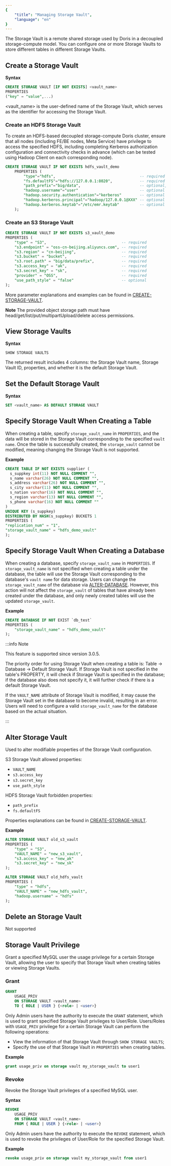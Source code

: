 ```yaml
---
{
    "title": "Managing Storage Vault",
    "language": "en"
}
---
```


<!--
Licensed to the Apache Software Foundation (ASF) under one
or more contributor license agreements.  See the NOTICE file
distributed with this work for additional information
regarding copyright ownership.  The ASF licenses this file
to you under the Apache License, Version 2.0 (the
"License"); you may not use this file except in compliance
with the License.  You may obtain a copy of the License at

  http://www.apache.org/licenses/LICENSE-2.0

Unless required by applicable law or agreed to in writing,
software distributed under the License is distributed on an
"AS IS" BASIS, WITHOUT WARRANTIES OR CONDITIONS OF ANY
KIND, either express or implied.  See the License for the
specific language governing permissions and limitations
under the License.
-->

The Storage Vault is a remote shared storage used by Doris in a decoupled storage-compute model. You can configure one or more Storage Vaults to store different tables in different Storage Vaults.

## Create a Storage Vault

**Syntax**

```sql
CREATE STORAGE VAULT [IF NOT EXISTS] <vault_name>
PROPERTIES
("key" = "value",...)
```

<vault_name> is the user-defined name of the Storage Vault, which serves as the identifier for accessing the Storage Vault.


### Create an HDFS Storage Vault

To create an HDFS-based decoupled storage-compute Doris cluster, ensure that all nodes (including FE/BE nodes, Meta Service) have privilege to access the specified HDFS, including completing Kerberos authorization configuration and connectivity checks in advance (which can be tested using Hadoop Client on each corresponding node).

```sql
CREATE STORAGE VAULT IF NOT EXISTS hdfs_vault_demo
    PROPERTIES (
        "type"="hdfs",                                     -- required
        "fs.defaultFS"="hdfs://127.0.0.1:8020",            -- required
        "path_prefix"="big/data",                          -- optional, generally filled in according to business name
        "hadoop.username"="user"                           -- optional
        "hadoop.security.authentication"="kerberos"        -- optional
        "hadoop.kerberos.principal"="hadoop/127.0.0.1@XXX" -- optional
        "hadoop.kerberos.keytab"="/etc/emr.keytab"         -- optional
    );
```

### Create an S3 Storage Vault

```sql
CREATE STORAGE VAULT IF NOT EXISTS s3_vault_demo
PROPERTIES (
    "type" = "S3",                                 -- required
    "s3.endpoint" = "oss-cn-beijing.aliyuncs.com", -- required
    "s3.region" = "cn-beijing",                    -- required
    "s3.bucket" = "bucket",                        -- required
    "s3.root.path" = "big/data/prefix",            -- required
    "s3.access_key" = "ak",                        -- required
    "s3.secret_key" = "sk",                        -- required
    "provider" = "OSS",                            -- required
    "use_path_style" = "false"                     -- optional
);
```

More parameter explanations and examples can be found in [CREATE-STORAGE-VAULT](../sql-manual/sql-statements/cluster-management/storage-management/CREATE-STORAGE-VAULT).

**Note**
The provided object storage path must have head/get/list/put/multipartUpload/delete access permissions.

## View Storage Vaults

**Syntax**

```
SHOW STORAGE VAULTS
```

The returned result includes 4 columns: the Storage Vault name, Storage Vault ID, properties, and whether it is the default Storage Vault.

## Set the Default Storage Vault

**Syntax**

```sql
SET <vault_name> AS DEFAULT STORAGE VAULT
```

## Specify Storage Vault When Creating a Table

When creating a table, specify `storage_vault_name` in `PROPERTIES`, and the data will be stored in the Storage Vault corresponding to the specified `vault name`. Once the table is successfully created, the `storage_vault` cannot be modified, meaning changing the Storage Vault is not supported.

**Example**

```sql
CREATE TABLE IF NOT EXISTS supplier (
  s_suppkey int(11) NOT NULL COMMENT "",
  s_name varchar(26) NOT NULL COMMENT "",
  s_address varchar(26) NOT NULL COMMENT "",
  s_city varchar(11) NOT NULL COMMENT "",
  s_nation varchar(16) NOT NULL COMMENT "",
  s_region varchar(13) NOT NULL COMMENT "",
  s_phone varchar(16) NOT NULL COMMENT ""
)
UNIQUE KEY (s_suppkey)
DISTRIBUTED BY HASH(s_suppkey) BUCKETS 1
PROPERTIES (
"replication_num" = "1",
"storage_vault_name" = "hdfs_demo_vault"
);
```

## Specify Storage Vault When Creating a Database

When creating a database, specify `storage_vault_name` in `PROPERTIES`. If `storage_vault_name` is not specified when creating a table under the database, the table will use the Storage Vault corresponding to the database's `vault name` for data storage. Users can change the `storage_vault_name` of the database via [ALTER-DATABASE](../sql-manual/sql-statements/database/ALTER-DATABASE.md). However, this action will not affect the `storage_vault` of tables that have already been created under the database, and only newly created tables will use the updated `storage_vault`.

**Example**

```sql
CREATE DATABASE IF NOT EXIST `db_test`
PROPERTIES (
    "storage_vault_name" = "hdfs_demo_vault"
);
```

:::info Note

This feature is supported since version 3.0.5.

The priority order for using Storage Vault when creating a table is: Table -> Database -> Default Storage Vault. If Storage Vault is not specified in the table's PROPERTY, it will check if Storage Vault is specified in the database; if the database also does not specify it, it will further check if there is a default Storage Vault.

If the `VAULT_NAME` attribute of Storage Vault is modified, it may cause the Storage Vault set in the database to become invalid, resulting in an error. Users will need to configure a valid `storage_vault_name` for the database based on the actual situation.

:::


## Alter Storage Vault

Used to alter modifiable properties of the Storage Vault configuration.

S3 Storage Vault allowed properties:
- `VAULT_NAME`
- `s3.access_key`
- `s3.secret_key`
- `use_path_style`

HDFS Storage Vault forbidden properties:
- `path_prefix`
- `fs.defaultFS`

Properties explanations can be found in [CREATE-STORAGE-VAULT](../sql-manual/sql-statements/cluster-management/storage-management/CREATE-STORAGE-VAULT).

**Example**

```sql
ALTER STORAGE VAULT old_s3_vault
PROPERTIES (
    "type" = "S3",
    "VAULT_NAME" = "new_s3_vault",
    "s3.access_key" = "new_ak"
    "s3.secret_key" = "new_sk"
);
```

```sql
ALTER STORAGE VAULT old_hdfs_vault
PROPERTIES (
    "type" = "hdfs",
    "VAULT_NAME" = "new_hdfs_vault",
    "hadoop.username" = "hdfs"
);
```

## Delete an Storage Vault

Not supported

## Storage Vault Privilege

Grant a specified MySQL user the usage privilege for a certain Storage Vault, allowing the user to specify that Storage Vault when creating tables or viewing Storage Vaults.

### Grant

```sql
GRANT
    USAGE_PRIV
    ON STORAGE VAULT <vault_name>
    TO { ROLE | USER } {<role> | <user>}
```

Only Admin users have the authority to execute the `GRANT` statement, which is used to grant specified Storage Vault privileges to User/Role. Users/Roles with `USAGE_PRIV` privilege for a certain Storage Vault can perform the following operations:

- View the information of that Storage Vault through `SHOW STORAGE VAULTS`;
- Specify the use of that Storage Vault in `PROPERTIES` when creating tables.

**Example**

```sql
grant usage_priv on storage vault my_storage_vault to user1
```

### Revoke

Revoke the Storage Vault privileges of a specified MySQL user.

**Syntax**

```sql
REVOKE 
    USAGE_PRIV
    ON STORAGE VAULT <vault_name>
    FROM { ROLE | USER } {<role> | <user>}
```

Only Admin users have the authority to execute the `REVOKE` statement, which is used to revoke the privileges of User/Role for the specified Storage Vault.

**Example**

```sql
revoke usage_priv on storage vault my_storage_vault from user1
```
